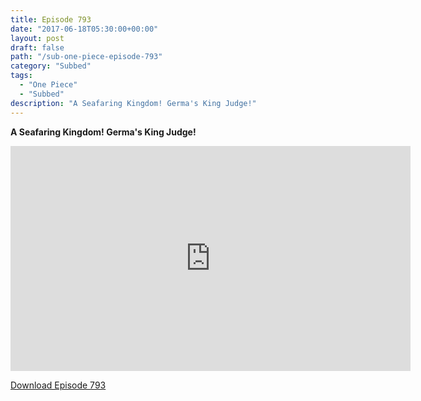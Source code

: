 ```yaml
---
title: Episode 793
date: "2017-06-18T05:30:00+00:00"
layout: post
draft: false
path: "/sub-one-piece-episode-793"
category: "Subbed"
tags:
  - "One Piece"
  - "Subbed"
description: "A Seafaring Kingdom! Germa's King Judge!"
---
```


**A Seafaring Kingdom! Germa's King Judge!**

<iframe width="640" height="360" src="https://www.rapidvideo.com/e/G6FRPGZW0Z" frameborder="0" marginwidth=0 marginheight=0 scrolling=no allowfullscreen></iframe>

<a href="http://ouo.io/qs/eCodkFEQ?s=https://rapidvid.to/d/https://www.rapidvideo.com/e/G6FRPGZW0Z">Download Episode 793</a>
